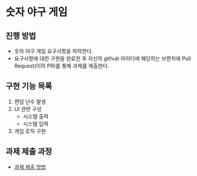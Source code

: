 # 숫자 야구 게임
## 진행 방법
* 숫자 야구 게임 요구사항을 파악한다.
* 요구사항에 대한 구현을 완료한 후 자신의 github 아이디에 해당하는 브랜치에 Pull Request(이하 PR)를 통해 과제를 제출한다.

## 구현 기능 목록
1. 랜덤 난수 발생
2. UI 관련 구성
    * 시스템 출력
    * 시스템 입력
3. 게임 로직 구현
## 과제 제출 과정
* [과제 제출 방법](https://github.com/next-step/nextstep-docs/tree/master/precourse)
